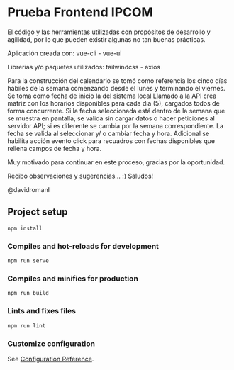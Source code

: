# Prueba Frontend IPCOM

El código y las herramientas utilizadas con propósitos de desarrollo y agilidad, por lo que pueden existir algunas no tan buenas prácticas.

Aplicación creada con: vue-cli - vue-ui

Librerias y/o paquetes utilizados:
tailwindcss - axios

Para la construcción del calendario se tomó como referencia los cinco días hábiles de la semana comenzando desde el lunes y terminando el viernes.
Se toma como fecha de inicio la del sistema local Llamado a la API crea matriz con los horarios disponibles para cada día (5), cargados todos de forma concurrente.
Si la fecha seleccionada está dentro de la semana que se muestra en pantalla, se valida sin cargar datos o hacer peticiones al servidor API; si es diferente se cambia por la semana correspondiente.
La fecha se valida al seleccionar y/ o cambiar fecha y hora.
Adicional se habilita acción evento click para recuadros con fechas disponibles que rellena campos de fecha y hora.

Muy motivado para continuar en este proceso, gracias por la oportunidad.

Recibo observaciones y sugerencias... :) Saludos!

@davidromanl

## Project setup
```
npm install
```

### Compiles and hot-reloads for development
```
npm run serve
```

### Compiles and minifies for production
```
npm run build
```

### Lints and fixes files
```
npm run lint
```

### Customize configuration
See [Configuration Reference](https://cli.vuejs.org/config/).

